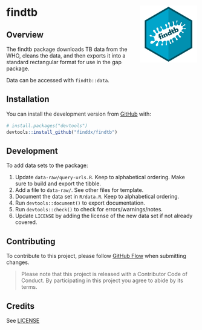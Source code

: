 # findtb <img src='man/figures/logo.png' align="right" height="150" /></a>

## Overview
The findtb package downloads TB data from the WHO, cleans the data, and
then exports it into a standard rectangular format for use in the gap package.

Data can be accessed with `findtb::data`.

## Installation

You can install the development version from
[GitHub](https://github.com/) with:

``` r
# install.packages("devtools")
devtools::install_github("finddx/findtb")
```

## Development

To add data sets to the package:

1. Update `data-raw/query-urls.R`. Keep to alphabetical ordering.
Make sure to build and export the tibble.
2. Add a file to `data-raw/`. See other files for template.
3. Document the data set in `R/data.R`. Keep to alphabetical ordering.
4. Run `devtools::document()` to export documentation.
5. Run `devtools::check()` to check for errors/warnings/notes.
6. Update `LICENSE` by adding the license of the new data set if not already
covered.

## Contributing

To contribute to this project, please follow [GitHub Flow](https://guides.github.com/introduction/flow/)
when submitting changes.

> Please note that this project is released with a Contributor Code of Conduct. By participating in this project you agree to abide by its terms.

## Credits

See [LICENSE](/LICENSE)